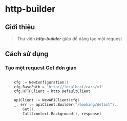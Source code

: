 # http-builder

## Giới thiệu
> Thư viện ***http-builder*** giúp dễ dàng tạo một request

## Cách sử dụng

### Tạo một request Get đơn giản

```go

  	cfg := NewConfiguration()
	cfg.BasePath = "http://localhost/cars/v1"
	cfg.HTTPClient = http.DefaultClient

	apiClient := NewAPIClient(cfg)
	_, err := apiClient.Builder("/booking/detail").
		Get().
		Call(context.Background(), response)

```
